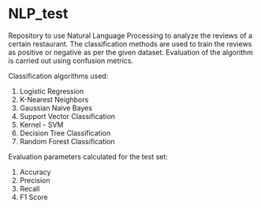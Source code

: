 # NLP_test
Repository to use Natural Language Processing to analyze the reviews of a certain restaurant.
The classification methods are used to train the reviews as positive or negative as per the given dataset.
Evaluation of the algorithm is carried out using confusion metrics.

Classification algorithms used:
1. Logistic Regression
2. K-Nearest Neighbors
3. Gaussian Naive Bayes
4. Support Vector Classification
5. Kernel - SVM
6. Decision Tree Classification
7. Random Forest Classification

Evaluation parameters calculated for the test set:
1. Accuracy
2. Precision
3. Recall
4. F1 Score
